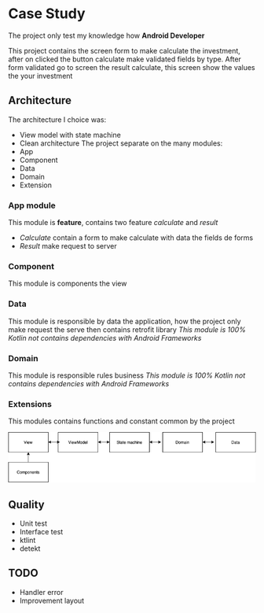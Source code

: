 # Case Study

The project only test my knowledge how **Android Developer**

This project contains the screen form  to make calculate the investment, 
after on clicked the button calculate make validated fields by type.
After form validated go to screen the result calculate, this screen show the values the your investment

## Architecture

The architecture I choice was:
 - View model with state machine 
 - Clean architecture
 The project separate on the many modules: 
  - App
  - Component
  - Data
  - Domain
  - Extension
  
### App module
This module is **feature**, contains two feature *calculate* and *result*
 - *Calculate* contain a form to make calculate with data the fields de forms
 - *Result* make request to server 
 
### Component
 This module is components the view
 
### Data
 This module is responsible by data the application, how the project only make request the serve 
 then contains retrofit library
 *This module is 100% Kotlin not contains dependencies with Android Frameworks*
 
### Domain
 This module is responsible rules business
 *This module is 100% Kotlin not contains dependencies with Android Frameworks*
 
### Extensions
 This modules contains functions and constant common by the project
 
 ![Modules](/images/module.png)


## Quality 
 - Unit test 
 - Interface test
 - ktlint 
 - detekt
 
## TODO
 - Handler error
 - Improvement layout
 
 
